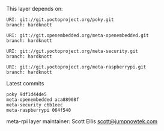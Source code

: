 This layer depends on:

    URI: git://git.yoctoproject.org/poky.git
    branch: hardknott

    URI: git://git.openembedded.org/meta-openembedded.git
    branch: hardknott

    URI: git://git.yoctoproject.org/meta-security.git
    branch: hardknott

    URI: git://git.yoctoproject.org/meta-raspberrypi.git
    branch: hardknott

Latest commits

    poky 9df1d44de5
    meta-openembedded aca88908f
    meta-security c6b1eec
    meta-raspberrypi 064f540

meta-rpi layer maintainer: Scott Ellis <scott@jumpnowtek.com>

